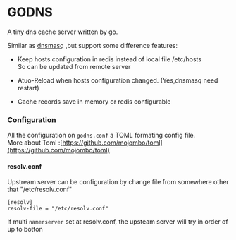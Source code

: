 GODNS
====

A tiny dns cache server written by go.


Similar as [dnsmasq](http://www.thekelleys.org.uk/dnsmasq/doc.html) ,but support some difference features:


* Keep hosts configuration in redis instead of local file /etc/hosts  
  So can be updated from remote server    

* Atuo-Reload when hosts configuration changed. (Yes,dnsmasq need restart)

* Cache records save in memory or redis configurable


### Configuration

All the configuration on `godns.conf` a TOML formating config file.   
More about Toml :[https://github.com/mojombo/toml](https://github.com/mojombo/toml)


#### resolv.conf

Upstream server can be configuration by change file from somewhere other that "/etc/resolv.conf"

```
[resolv]
resolv-file = "/etc/resolv.conf"
```
If multi `namerserver` set at resolv.conf, the upsteam server will try in order of up to botton





